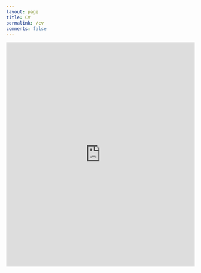 ```yaml
---
layout: page
title: CV
permalink: /cv
comments: false
---
```




<embed src="https://anjugopinath.github.io/resume/Anju_Resume.pdf" type="application/pdf" width="100%" height="600" scrolling="no"/>



